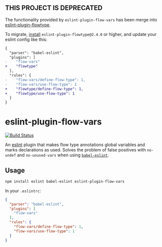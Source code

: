 ## THIS PROJECT IS DEPRECATED

The functionality provided by `eslint-plugin-flow-vars` has been merge into [eslint-plugin-flowtype](https://github.com/gajus/eslint-plugin-flowtype).

To migrate, [install](https://github.com/gajus/eslint-plugin-flowtype#installation) `eslint-plugin-flowtype@2.4.0` or higher, and update your eslint config like this:

```diff
{
  "parser": "babel-eslint",
  "plugins": [
-    "flow-vars"
+    "flowtype"
  ],
  "rules": {
-    "flow-vars/define-flow-type": 1,
-    "flow-vars/use-flow-type": 1
+    "flowtype/define-flow-type": 1,
+    "flowtype/use-flow-type": 1
  }
}
```

# eslint-plugin-flow-vars

[![Build Status](https://travis-ci.org/zertosh/eslint-plugin-flow-vars.svg?branch=master)](https://travis-ci.org/zertosh/eslint-plugin-flow-vars)

An [eslint](https://github.com/eslint/eslint) plugin that makes flow type annotations global variables and marks declarations as used. Solves the problem of false positives with `no-undef` and `no-unused-vars` when using [`babel-eslint`](https://github.com/babel/babel-eslint).

## Usage

```sh
npm install eslint babel-eslint eslint-plugin-flow-vars
```

In your `.eslintrc`:

```json
{
  "parser": "babel-eslint",
  "plugins": [
    "flow-vars"
  ],
  "rules": {
    "flow-vars/define-flow-type": 1,
    "flow-vars/use-flow-type": 1
  }
}
```
